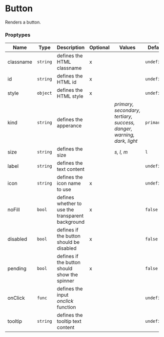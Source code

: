 # Button

Renders a button.

### Proptypes

|    Name   |   Type   |                    Description                    | Optional |                                 Values                                |   Default   |
|-----------|----------|---------------------------------------------------|----------|-----------------------------------------------------------------------|-------------|
| classname | `string` | defines the HTML classname                        | x        |                                                                       | `undefined` |
| id        | `string` | defines the HTML id                               | x        |                                                                       | `undefined` |
| style     | `object` | defines the HTML style                            | x        |                                                                       | `undefined` |
| kind      | `string` | defines the apperance                             |          | _primary, secondary, tertiary, success, danger, warning, dark, light_ | `primary`   |
| size      | `string` | defines the size                                  |          | _s, l, m_                                                             | `l`         |
| label     | `string` | defines the text content                          |          |                                                                       | `undefined` |
| icon      | `string` | defines the icon name to use                      | x        |                                                                       | `undefined` |
| noFill    | `bool`   | defines whether to use the transparent background | x        |                                                                       | `false`       |
| disabled  | `bool`   | defines if the button should be disabled          | x        |                                                                       | `false`            |
| pending   | `bool`   | defines if the button should show the spinner     | x        |                                                                       | `false`            |
| onClick   | `func`   | defines the input _onclick_ function              |          |                                                                       | `undefined`            |
| tooltip   | `string` | defines the tooltip text content                  |          |                                                                       | `undefined`            |
